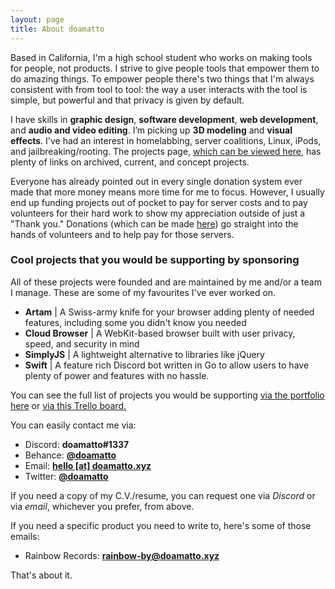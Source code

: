 ```yaml
---
layout: page
title: About doamatto
---
```


Based in California, I'm a high school student who works on making tools for people, not products. I strive to give people tools that empower them to do amazing things. To empower people there's two things that I'm always consistent with from tool to tool: the way a user interacts with the tool is simple, but powerful and that privacy is given by default.

I have skills in **graphic design**, **software development**, **web development**, and **audio and video editing**. I’m picking up **3D modeling** and **visual effects**. I've had an interest in homelabbing, server coalitions, Linux, iPods, and jailbreaking/rooting. The projects page, [which can be viewed here](/projects), has plenty of links on archived, current, and concept projects.

Everyone has already pointed out in every single donation system ever made that more money means more time for me to focus. However, I usually end up funding projects out of pocket to pay for server costs and to pay volunteers for their hard work to show my appreciation outside of just a "Thank you." Donations (which can be made [here](https://github.com/sponsors/doamatto)) go straight into the hands of volunteers and to help pay for those servers.

### Cool projects that you would be supporting by sponsoring
All of these projects were founded and are maintained by me and/or a team I manage. These are some of my favourites I've ever worked on.

- **Artam** | A Swiss-army knife for your browser adding plenty of needed features, including some you didn't know you needed
- **Cloud Browser** | A WebKit-based browser built with user privacy, speed, and security in mind
- **SimplyJS** | A lightweight alternative to libraries like jQuery
- **Swift** | A feature rich Discord bot written in Go to allow users to have plenty of power and features with no hassle.

You can see the full list of projects you would be supporting [via the portfolio here](/projects) or [via this Trello board.](https://trello.com/b/gODKGO1o/)

You can easily contact me via:
- Discord: **doamatto#1337**
- Behance: **[@doamatto](https://be.net/doamatto)**
- Email: **[hello \[at\] doamatto.xyz](mailto:hello@doamatto.xyz)**
- Twitter: **[@doamatto](https://twitter.com/doamatto)**

If you need a copy of my C.V./resume, you can request one via *Discord* or via *email*, whichever you prefer, from above.

If you need a specific product you need to write to, here's some of those emails:

- Rainbow Records: **[rainbow-by@doamatto.xyz](mailto:rainbow-by@doamatto.xyz)**

That's about it.